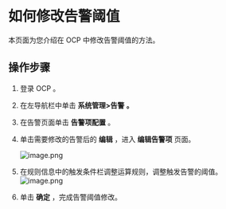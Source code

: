 如何修改告警阈值
=============================

本页面为您介绍在 OCP 中修改告警阈值的方法。

操作步骤
-------------------------

1. 登录 OCP 。



2. 在左导航栏中单击 **系统管理\>告警** **。**



3. 在告警页面单击 **告警项配置** 。



4. 单击需要修改的告警后的 **编辑** ，进入 **编辑告警项** 页面。

   ![image.png](https://help-static-aliyun-doc.aliyuncs.com/assets/img/zh-CN/7282988061/p199578.png "image.png")


5. 在规则信息中的触发条件栏调整运算规则，调整触发告警的阈值。![image.png](https://help-static-aliyun-doc.aliyuncs.com/assets/img/zh-CN/7282988061/p199579.png "image.png")



6. 单击 **确定** ，完成告警阈值修改。
